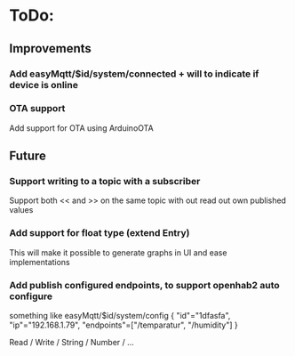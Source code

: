 # ToDo:

## Improvements

### Add easyMqtt/$id/system/connected + will to indicate if device is online

### OTA support
Add support for OTA using ArduinoOTA

## Future

### Support writing to a topic with a subscriber
Support both << and >> on the same topic with out read out own published values

### Add support for float type (extend Entry)
This will make it possible to generate graphs in UI and ease implementations

### Add publish configured endpoints, to support openhab2 auto configure
something like
easyMqtt/$id/system/config
{
  "id"="1dfasfa",
  "ip"="192.168.1.79",
  "endpoints"=["/temparatur", "/humidity"]
}

   Read / Write / String / Number / ...

